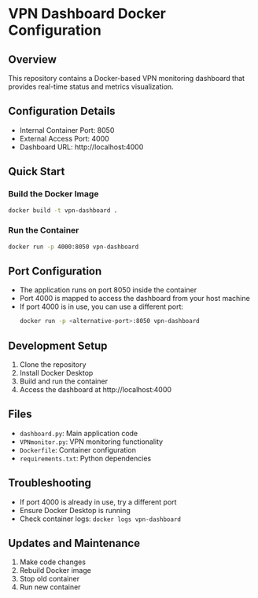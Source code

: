 # VPN Dashboard Docker Configuration

## Overview
This repository contains a Docker-based VPN monitoring dashboard that provides real-time status and metrics visualization.

## Configuration Details
- Internal Container Port: 8050
- External Access Port: 4000
- Dashboard URL: http://localhost:4000

## Quick Start

### Build the Docker Image
```bash
docker build -t vpn-dashboard .
```

### Run the Container
```bash
docker run -p 4000:8050 vpn-dashboard
```

## Port Configuration
- The application runs on port 8050 inside the container
- Port 4000 is mapped to access the dashboard from your host machine
- If port 4000 is in use, you can use a different port:
  ```bash
  docker run -p <alternative-port>:8050 vpn-dashboard
  ```

## Development Setup
1. Clone the repository
2. Install Docker Desktop
3. Build and run the container
4. Access the dashboard at http://localhost:4000

## Files
- `dashboard.py`: Main application code
- `VPNmonitor.py`: VPN monitoring functionality
- `Dockerfile`: Container configuration
- `requirements.txt`: Python dependencies

## Troubleshooting
- If port 4000 is already in use, try a different port
- Ensure Docker Desktop is running
- Check container logs: `docker logs vpn-dashboard`

## Updates and Maintenance
1. Make code changes
2. Rebuild Docker image
3. Stop old container
4. Run new container